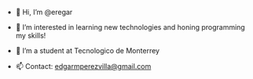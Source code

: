 - 👋 Hi, I’m @eregar

- 👀 I’m interested in learning new technologies and honing programming my skills!

- 🌱 I’m a student at Tecnologico de Monterrey

- 📫 Contact: edgarmperezvilla@gmail.com
